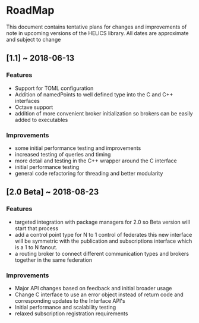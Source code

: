 # RoadMap
This document contains tentative plans for changes and improvements of note in upcoming versions of the HELICS library.  All dates are approximate and subject to change

## [1.1] ~ 2018-06-13
### Features
 - Support for TOML configuration
 - Addition of namedPoints to well defined type into the C and C++ interfaces
 - Octave support
 - addition of more convenient broker initialization so brokers can be easily added to executables


### Improvements
 - some initial performance testing and improvements
 - increased testing of queries and timing
 - more detail and testing in the C++ wrapper around the C interface
 - initial performance testing
 - general code refactoring for threading and better modularity

## [2.0 Beta] ~ 2018-08-23
### Features
 - targeted integration with package managers for 2.0 so Beta version will start that process
 - add a control point type for N to 1 control of federates this new interface will be symmetric with the publication and subscriptions interface which is a 1 to N fanout.
 - a routing broker to connect different communication types and brokers together in the same federation

### Improvements
 - Major API changes based on feedback and initial broader usage
 - Change C interface to use an error object instead of return code and corresponding updates to the Interface API's
 - Initial performance and scalability testing
 - relaxed subscription registration requirements
